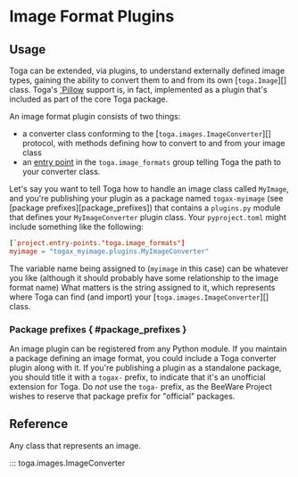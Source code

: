 # Image Format Plugins

## Usage

Toga can be extended, via plugins, to understand externally defined image types, gaining the ability to convert them to and from its own [`toga.Image`][] class. Toga's [`Pillow](https://pillow.readthedocs.io/en/stable/index.html) support is, in fact, implemented as a plugin that's included as part of the core Toga package.

An image format plugin consists of two things:

- a converter class conforming to the [`toga.images.ImageConverter`][] protocol, with methods defining how to convert to and from your image class
- an [entry point](https://packaging.python.org/en/latest/guides/creating-and-discovering-plugins/#using-package-metadata) in the `toga.image_formats` group telling Toga the path to your converter class.

Let's say you want to tell Toga how to handle an image class called `MyImage`, and you're publishing your plugin as a package named `togax-myimage` (see [package prefixes][package_prefixes]) that contains a `plugins.py` module that defines your `MyImageConverter` plugin class. Your `pyproject.toml` might include something like the following:

```toml
[`project.entry-points."toga.image_formats"]
myimage = "togax_myimage.plugins.MyImageConverter"
```

The variable name being assigned to (`myimage` in this case) can be whatever you like (although it should probably have some relationship to the image format name) What matters is the string assigned to it, which represents where Toga can find (and import) your [`toga.images.ImageConverter`][] class.

### Package prefixes  { #package_prefixes }

An image plugin can be registered from any Python module. If you maintain a package defining an image format, you could include a Toga converter plugin along with it. If you're publishing a plugin as a standalone package, you should title it with a `togax-` prefix, to indicate that it's an unofficial extension for Toga. Do *not* use the `toga-` prefix, as the BeeWare Project wishes to reserve that package prefix for "official" packages.

## Reference

Any class that represents an image.

::: toga.images.ImageConverter
